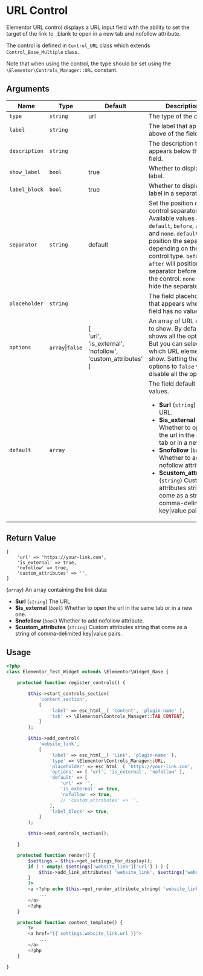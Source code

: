 # URL Control

Elementor URL control displays a URL input field with the ability to set the target of the link to _blank to open in a new tab and nofollow attribute.

The control is defined in `Control_URL` class which extends `Control_Base_Multiple` class.

Note that when using the control, the type should be set using the `\Elementor\Controls_Manager::URL` constant.

## Arguments

<table>
	<thead>
		<tr>
			<th>Name</th>
			<th>Type</th>
			<th>Default</th>
			<th>Description</th>
		</tr>
	</thead>
	<tbody>
		<tr>
			<td><code>type</code></td>
			<td><code>string</code></td>
			<td>url</td>
			<td>The type of the control.</td>
		</tr>
		<tr>
			<td><code>label</code></td>
			<td><code>string</code></td>
			<td></td>
			<td>The label that appears above of the field.</td>
		</tr>
		<tr>
			<td><code>description</code></td>
			<td><code>string</code></td>
			<td></td>
			<td>The description that appears below the field.</td>
		</tr>
		<tr>
			<td><code>show_label</code></td>
			<td><code>bool</code></td>
			<td>true</td>
			<td>Whether to display the label.</td>
		</tr>
		<tr>
			<td><code>label_block</code></td>
			<td><code>bool</code></td>
			<td>true</td>
			<td>Whether to display the label in a separate line.</td>
		</tr>
		<tr>
			<td><code>separator</code></td>
			<td><code>string</code></td>
			<td>default</td>
			<td>Set the position of the control separator. Available values are <code>default</code>, <code>before</code>, <code>after</code> and <code>none</code>. <code>default</code> will position the separator depending on the control type. <code>before</code> / <code>after</code> will position the separator before/after the control. <code>none</code> will hide the separator.</td>
		</tr>
		<tr>
			<td><code>placeholder</code></td>
			<td><code>string</code></td>
			<td></td>
			<td>The field placeholder that appears when the field has no values.</td>
		</tr>
		<tr>
			<td><code>options</code></td>
			<td><code>array</code>|<code>false</code></td>
			<td>[<br>'url',<br>'is_external',<br>'nofollow',<br>'custom_attributes'<br>]</td>
			<td>An array of URL options to show. By default it shows all the options. But you can select which URL elements to show. Setting the options to <code>false</code> we disable all the options.</td>
		</tr>
		<tr>
			<td><code>default</code></td>
			<td><code>array</code></td>
			<td></td>
			<td>
				The field default values.
				<ul>
					<li><strong>$url</strong> (<code>string</code>) The URL.</li>
					<li><strong>$is_external</strong> (<code>bool</code>) Whether to open the url in the same tab or in a new one.</li>
					<li><strong>$nofollow</strong> (<code>bool</code>) Whether to add nofollow attribute.</li>
					<li><strong>$custom_attributes</strong> (<code>string</code>) Custom attributes string that come as a string of comma-delimited key|value pairs.</li>
				</ul>
			</td>
		</tr>
	</tbody>
</table>

## Return Value

```
[
	'url' => 'https://your-link.com',
	'is_external' => true,
	'nofollow' => true,
	'custom_attributes' => '',
]
```

(_`array`_) An array containing the link data:

* **$url** (_`string`_) The URL.
* **$is_external** (_`bool`_) Whether to open the url in the same tab or in a new one.
* **$nofollow** (_`bool`_) Whether to add nofollow attribute.
* **$custom_attributes** (_`string`_) Custom attributes string that come as a string of comma-delimited key|value pairs.

## Usage

```php {14-27,35-37,39-41,47-49}
<?php
class Elementor_Test_Widget extends \Elementor\Widget_Base {

	protected function register_controls() {

		$this->start_controls_section(
			'content_section',
			[
				'label' => esc_html__( 'Content', 'plugin-name' ),
				'tab' => \Elementor\Controls_Manager::TAB_CONTENT,
			]
		);

		$this->add_control(
			'website_link',
			[
				'label' => esc_html__( 'Link', 'plugin-name' ),
				'type' => \Elementor\Controls_Manager::URL,
				'placeholder' => esc_html__( 'https://your-link.com', 'plugin-name' ),
				'options' => [ 'url', 'is_external', 'nofollow' ],
				'default' => [
					'url' => '',
					'is_external' => true,
					'nofollow' => true,
					// 'custom_attributes' => '',
				],
				'label_block' => true,
			]
		);

		$this->end_controls_section();

	}

	protected function render() {
		$settings = $this->get_settings_for_display();
		if ( ! empty( $settings['website_link']['url'] ) ) {
			$this->add_link_attributes( 'website_link', $settings['website_link'] );
		}
		?>
		<a <?php echo $this->get_render_attribute_string( 'website_link' ); ?>>
			...
		</a>
		<?php
	}

	protected function content_template() {
		?>
		<a href="{{ settings.website_link.url }}">
			...
		</a>
		<?php
	}

}
```
